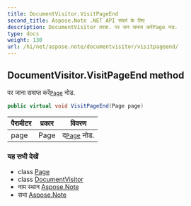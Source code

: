 ```yaml
---
title: DocumentVisitor.VisitPageEnd
second_title: Aspose.Note .NET API संदर्भ के लिए
description: DocumentVisitor तरक. पर जन समप्त करेंPage नड.
type: docs
weight: 130
url: /hi/net/aspose.note/documentvisitor/visitpageend/
---
```

## DocumentVisitor.VisitPageEnd method

पर जाना समाप्त करें[`Page`](../../page/) नोड.

```csharp
public virtual void VisitPageEnd(Page page)
```

| पैरामीटर | प्रकार | विवरण |
| --- | --- | --- |
| page | Page | द[`Page`](../../page/) नोड. |

### यह सभी देखें

* class [Page](../../page/)
* class [DocumentVisitor](../)
* नाम स्थान [Aspose.Note](../../documentvisitor/)
* सभा [Aspose.Note](../../../)


